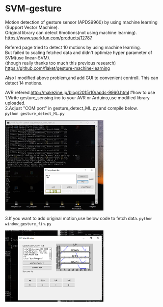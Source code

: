 # SVM-gesture  
Motion detection of gesture sensor (APDS9960) by using machine learning (Support Vector Machine).  
Original library can detect 6motions(not using machine learning).
<https://www.sparkfun.com/products/12787>

Refered page tried to detect 10 motions by using machine learning.  
But failed to scaling fetched data and didn't optimize hyper parameter of SVM(use linear-SVM).  
(though really thanks too much this previous research)
<https://github.com/flaket/gesture-machine-learning>

Also I modified above problem,and add GUI to convenient controll.
This can detect 14 motions.

AVR refered:<http://makezine.jp/blog/2015/10/apds-9960.html>
#how to use
1.Write gesture_sensing.ino to your AVR or Arduino,use modified library uploaded.  
2.Adjust "COM port" in gesture_detect_ML.py,and compile below.  
`python gesture_detect_ML.py`

<img src="picture/gesture_GUI.jpg" width="320px">

3.If you want to add original motion,use below code to fetch data.
`python window_gesture_fin.py`

<img src="picture/gesture_window.png" width="320px">
